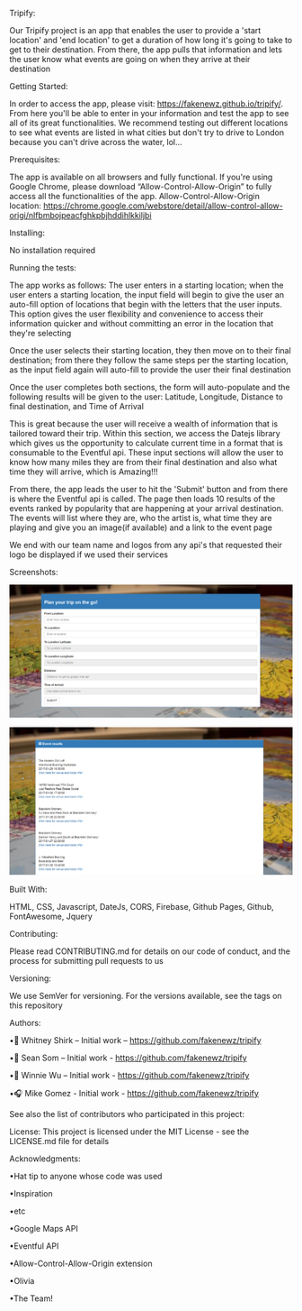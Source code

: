 Tripify: 

Our Tripify project is an app that enables the user to provide a 'start location' and 'end location' to get a duration of how long it's going to take to get to their destination. From there, the app pulls that information and lets the user know what events are going on when they arrive at their destination


Getting Started: 

In order to access the app, please visit: https://fakenewz.github.io/tripify/. From here you'll be able to enter in your information and test the app to see all of its great functionalities. We recommend testing out different locations to see what events are listed in what cities but don't try to drive to London because you can't drive across the water, lol...

Prerequisites: 

The app is available on all browsers and fully functional. 
If you're using Google Chrome, please download “Allow-Control-Allow-Origin” to fully access all the functionalities of the app. 
Allow-Control-Allow-Origin location: 
https://chrome.google.com/webstore/detail/allow-control-allow-origi/nlfbmbojpeacfghkpbjhddihlkkiljbi

Installing: 

No installation required


Running the tests: 

The app works as follows:
The user enters in a starting location; when the user enters a starting location, the input field will begin to give the user an auto-fill option of locations that begin with the letters that the user inputs. This option gives the user flexibility and convenience to access their information quicker and without committing an error in the location that they're selecting

Once the user selects their starting location, they then move on to their final destination; from there they follow the same steps per the starting location, as the input field again will auto-fill to provide the user their final destination

Once the user completes both sections, the form will auto-populate and the following results will be given to the user:
Latitude, Longitude, Distance to final destination, and Time of Arrival

This is great because the user will receive a wealth of information that is tailored toward their trip. Within this section, we access the Datejs library which gives us the opportunity to calculate current time in a format that is consumable to the Eventful api. These input sections will allow the user to know how many miles they are from their final destination and also what time they will arrive, which is Amazing!!!

From there, the app leads the user to hit the 'Submit' button and from there is where the Eventful api is called. The page then loads 10 results of the events ranked by popularity that are happening at your arrival destination. The events will list where they are, who the artist is, what time they are playing and give you an image(if available) and a link to the event page

We end with our team name and logos from any api's that requested their logo be displayed if we used their services

Screenshots:

![alt text](https://github.com/fakenewz/tripify/blob/master/images/2018-04-10%2012_46_16-Tripify.png)

![alt text](https://github.com/fakenewz/tripify/blob/master/images/2018-04-10%2012_50_10-Tripify.png)

Built With:

HTML, CSS, Javascript, DateJs, CORS, Firebase, Github Pages, Github, FontAwesome, Jquery  

Contributing: 

Please read CONTRIBUTING.md for details on our code of conduct, and the process for submitting pull requests to us

Versioning: 

We use SemVer for versioning. For the versions available, see the tags on this repository

Authors: 

•:microphone: Whitney Shirk – Initial work – https://github.com/fakenewz/tripify

•:saxophone: Sean Som – Initial work - https://github.com/fakenewz/tripify

•:guitar: Winnie Wu – Initial work - https://github.com/fakenewz/tripify

•:headphones: Mike Gomez - Initial work - https://github.com/fakenewz/tripify


See also the list of contributors who participated in this project:


License:
This project is licensed under the MIT License - see the LICENSE.md file for details

Acknowledgments:

•Hat tip to anyone whose code was used

•Inspiration

•etc

•Google Maps API

•Eventful API

•Allow-Control-Allow-Origin extension

•Olivia

•The Team!

